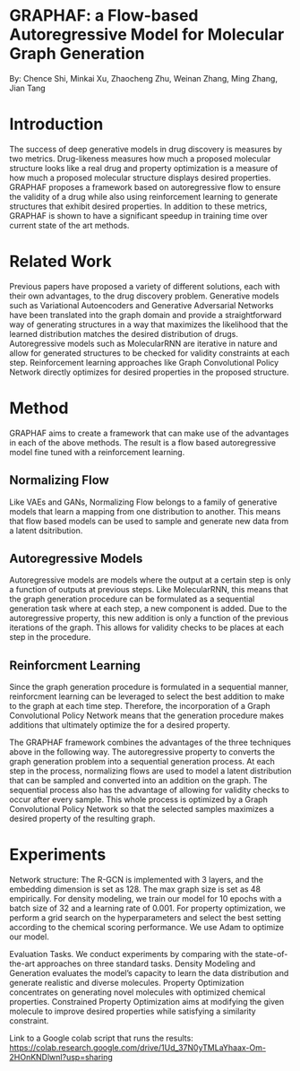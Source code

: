 # GRAPHAF: a Flow-based Autoregressive Model for Molecular Graph Generation

By: Chence Shi, Minkai Xu, Zhaocheng Zhu, Weinan Zhang, Ming Zhang, Jian Tang

# Introduction

The success of deep generative models in drug discovery is measures by two metrics. Drug-likeness measures how much a proposed molecular structure looks like a real drug and property optimization is a measure of how much a proposed molecular structure displays desired properties. GRAPHAF proposes a framework based on autoregressive flow to ensure the validity of a drug while also using reinforcement learning to generate structures that exhibit desired properties. In addition to these metrics, GRAPHAF is shown to have a significant speedup in training time over current state of the art methods.

# Related Work

Previous papers have proposed a variety of different solutions, each with their own advantages, to the drug discovery problem. Generative models such as Variational Autoencoders and Generative Adversarial Networks have been translated into the graph domain and provide a straightforward way of generating structures in a way that maximizes the likelihood that the learned distribution matches the desired distribution of drugs. Autoregressive models such as MolecularRNN are iterative in nature and allow for generated structures to be checked for validity constraints at each step. Reinforcement learning approaches like Graph Convolutional Policy Network directly optimizes for desired properties in the proposed structure.

# Method

GRAPHAF aims to create a framework that can make use of the advantages in each of the above methods. The result is a flow based autoregressive model fine tuned with a reinforcement learning. 

## Normalizing Flow

Like VAEs and GANs, Normalizing Flow belongs to a family of generative models that learn a mapping from one distribution to another. This means that flow based models can be used to sample and generate new data from a latent dsitribution.

## Autoregressive Models

Autoregressive models are models where the output at a certain step is only a function of outputs at previous steps. Like MolecularRNN, this means that the graph generation procedure can be formulated as a sequential generation task where at each step, a new component is added. Due to the autoregressive property, this new addition is only a function of the previous iterations of the graph. This allows for validity checks to be places at each step in the procedure.

## Reinforcment Learning

Since the graph generation procedure is formulated in a sequential manner, reinforcment learning can be leveraged to select the best addition to make to the graph at each time step. Therefore, the incorporation of a Graph Convolutional Policy Network means that the generation procedure makes additions that ultimately optimize the for a desired property. 

The GRAPHAF framework combines the advantages of the three techniques above in the following way. The autoregressive property to converts the graph generation problem into a sequential generation process. At each step in the process, normalizing flows are used to model a latent distribution that can be sampled and converted into an addition on the graph. The sequential process also has the advantage of allowing for validity checks to occur after every sample. This whole process is optimized by a Graph Convolutional Policy Network so that the selected samples maximizes a desired property of the resulting graph.

# Experiments

Network structure:
The R-GCN is implemented with 3 layers, and the embedding dimension is set as 128. The max graph size is set as 48 empirically. For density modeling, we train our model for 10 epochs with a batch size of 32 and a learning rate of 0.001. For property optimization, we perform a grid search on the hyperparameters and select the best setting according to the chemical scoring performance. We use Adam to optimize our model.

Evaluation Tasks. We conduct experiments by comparing with the state-of-the-art approaches on three standard tasks. 
Density Modeling and Generation evaluates the model’s capacity to learn the data distribution and generate realistic and diverse molecules. 
Property Optimization concentrates on generating novel molecules with optimized chemical properties. 
Constrained Property Optimization aims at modifying the given molecule to improve desired properties while satisfying a similarity constraint.

Link to a Google colab script that runs the results:
https://colab.research.google.com/drive/1Ud_37N0yTMLaYhaax-Om-2HOnKNDlwnl?usp=sharing

